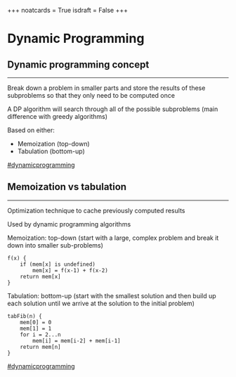 +++
noatcards = True
isdraft = False
+++

# Dynamic Programming

## Dynamic programming concept

----


Break down a problem in smaller parts and store the results of these subproblems so that they only need to be computed
once

A DP algorithm will search through all of the possible subproblems (main difference with greedy algorithms)

Based on either:

- Memoization (top-down)
- Tabulation (bottom-up)

[#dynamicprogramming](dynamicprogramming.md)

## Memoization vs tabulation

----

Optimization technique to cache previously computed results

Used by dynamic programming algorithms

Memoization: top-down (start with a large, complex problem and break it down into smaller sub-problems)

```
f(x) {
	if (mem[x] is undefined)
		mem[x] = f(x-1) + f(x-2)
	return mem[x]
}
```

Tabulation: bottom-up (start with the smallest solution and then build up each solution until we arrive at the solution to the initial problem)

```
tabFib(n) {
	mem[0] = 0
	mem[1] = 1
	for i = 2...n
		mem[i] = mem[i-2] + mem[i-1]
	return mem[n]
}
```

[#dynamicprogramming](dynamicprogramming.md)